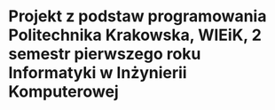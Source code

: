 # Projekt z podstaw programowania Politechnika Krakowska, WIEiK, 2 semestr pierwszego roku Informatyki w Inżynierii Komputerowej
